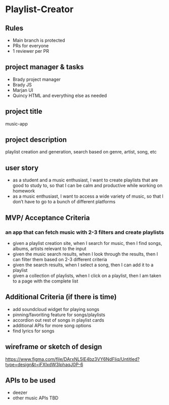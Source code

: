 # Playlist-Creator

## Rules
- Main branch is protected
- PRs for everyone
- 1 reviewer per PR


## project manager & tasks
- Brady project manager
- Brady JS
- Marjan UI
- Quincy HTML and everything else as needed

## project title
music-app

## project description
playlist creation and generation, search based on genre, artist, song, etc

## user story
- as a student and a music enthusiast, I want to create playlists that are good to study to, so that I can be calm and productive while working on homework
- as a music enthusiast, I want to access a wide variety of music, so that I don’t have to go to a bunch of different platforms

## MVP/ Acceptance Criteria
### an app that can fetch music with 2-3 filters and create playlists
- given a playlist creation site, when I search for music, then I find songs, albums, artists relevant to the input
- given the music search results, when I look through the results, then I can filter them based on 2-3 different criteria
- given the search results, when I select a song, then I can add it to a playlist
- given a collection of playlists, when I click on a playlist, then I am taken to a page with the complete list


## Additional Criteria (if there is time)
- add soundcloud widget for playing songs
- pinning/favoriting feature for songs/playlists
- accordion out rest of songs in playlist cards
- additional APIs for more song options
- find lyrics for songs


## wireframe or sketch of design
https://www.figma.com/file/DArxNL5IE4bz3VY6NdFliq/Untitled?type=design&t=iFXlxdW3lphaqJ0P-6

## APIs to be used
- deezer
- other music APIs TBD